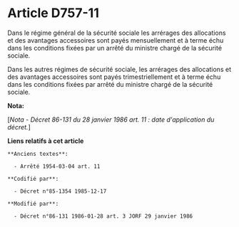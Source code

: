 # Article D757-11

Dans le régime général de la sécurité sociale les arrérages des allocations et des avantages accessoires sont payés
mensuellement   et à terme échu dans les conditions fixées par un arrêté du ministre chargé de la sécurité sociale. 

Dans les autres régimes de sécurité sociale, les arrérages des allocations et des avantages accessoires sont payés
trimestriellement et à terme échu dans les conditions fixées par arrêté du ministre chargé de la sécurité sociale.

**Nota:**

[*Nota - Décret 86-131 du 28 janvier 1986 art. 11 : date d'application du décret.*]

**Liens relatifs à cet article**

	**Anciens textes**:

	  - Arrêté 1954-03-04 art. 11

	**Codifié par**:

	  - Décret n°85-1354 1985-12-17

	**Modifié par**:

	  - Décret n°86-131 1986-01-28 art. 3 JORF 29 janvier 1986
